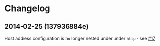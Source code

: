 # Changelog

## 2014-02-25 (137936884e)

Host address configuration is no longer nested
under under `http` - see [#17](https://github.com/michaelklishin/neo4j-server-chef-cookbook/issues/17)
